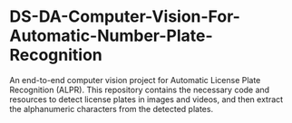 # DS-DA-Computer-Vision-For-Automatic-Number-Plate-Recognition
An end-to-end computer vision project for Automatic License Plate Recognition (ALPR). This repository contains the necessary code and resources to detect license plates in images and videos, and then extract the alphanumeric characters from the detected plates.
